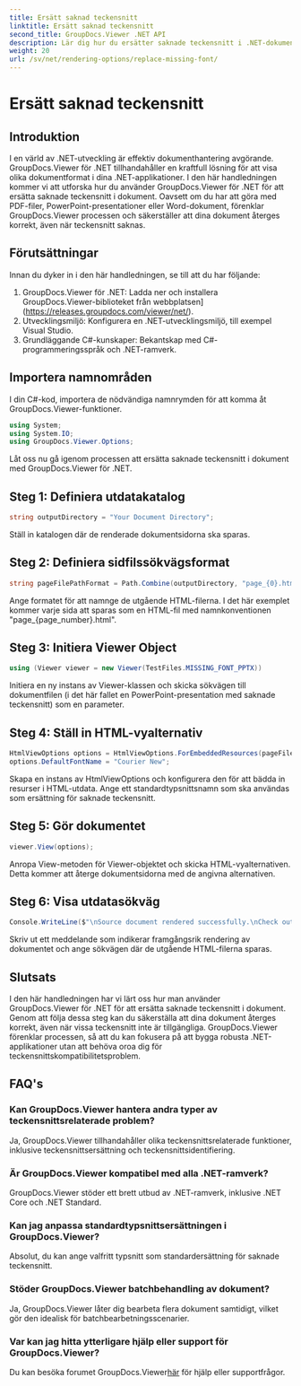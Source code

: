 ```yaml
---
title: Ersätt saknad teckensnitt
linktitle: Ersätt saknad teckensnitt
second_title: GroupDocs.Viewer .NET API
description: Lär dig hur du ersätter saknade teckensnitt i .NET-dokument utan ansträngning med GroupDocs.Viewer. Säkerställ korrekt rendering med enkla steg.
weight: 20
url: /sv/net/rendering-options/replace-missing-font/
---
```


# Ersätt saknad teckensnitt

## Introduktion
I en värld av .NET-utveckling är effektiv dokumenthantering avgörande. GroupDocs.Viewer för .NET tillhandahåller en kraftfull lösning för att visa olika dokumentformat i dina .NET-applikationer. I den här handledningen kommer vi att utforska hur du använder GroupDocs.Viewer för .NET för att ersätta saknade teckensnitt i dokument. Oavsett om du har att göra med PDF-filer, PowerPoint-presentationer eller Word-dokument, förenklar GroupDocs.Viewer processen och säkerställer att dina dokument återges korrekt, även när teckensnitt saknas.
## Förutsättningar
Innan du dyker in i den här handledningen, se till att du har följande:
1. GroupDocs.Viewer för .NET: Ladda ner och installera GroupDocs.Viewer-biblioteket från webbplatsen](https://releases.groupdocs.com/viewer/net/).
2. Utvecklingsmiljö: Konfigurera en .NET-utvecklingsmiljö, till exempel Visual Studio.
3. Grundläggande C#-kunskaper: Bekantskap med C#-programmeringsspråk och .NET-ramverk.

## Importera namnområden
I din C#-kod, importera de nödvändiga namnrymden för att komma åt GroupDocs.Viewer-funktioner.

```csharp
using System;
using System.IO;
using GroupDocs.Viewer.Options;
```

Låt oss nu gå igenom processen att ersätta saknade teckensnitt i dokument med GroupDocs.Viewer för .NET.
## Steg 1: Definiera utdatakatalog
```csharp
string outputDirectory = "Your Document Directory";
```
Ställ in katalogen där de renderade dokumentsidorna ska sparas.
## Steg 2: Definiera sidfilssökvägsformat
```csharp
string pageFilePathFormat = Path.Combine(outputDirectory, "page_{0}.html");
```
Ange formatet för att namnge de utgående HTML-filerna. I det här exemplet kommer varje sida att sparas som en HTML-fil med namnkonventionen "page_{page_number}.html".
## Steg 3: Initiera Viewer Object
```csharp
using (Viewer viewer = new Viewer(TestFiles.MISSING_FONT_PPTX))
```
Initiera en ny instans av Viewer-klassen och skicka sökvägen till dokumentfilen (i det här fallet en PowerPoint-presentation med saknade teckensnitt) som en parameter.
## Steg 4: Ställ in HTML-vyalternativ
```csharp
HtmlViewOptions options = HtmlViewOptions.ForEmbeddedResources(pageFilePathFormat);
options.DefaultFontName = "Courier New";
```
Skapa en instans av HtmlViewOptions och konfigurera den för att bädda in resurser i HTML-utdata. Ange ett standardtypsnittsnamn som ska användas som ersättning för saknade teckensnitt.
## Steg 5: Gör dokumentet
```csharp
viewer.View(options);
```
Anropa View-metoden för Viewer-objektet och skicka HTML-vyalternativen. Detta kommer att återge dokumentsidorna med de angivna alternativen.
## Steg 6: Visa utdatasökväg
```csharp
Console.WriteLine($"\nSource document rendered successfully.\nCheck output in {outputDirectory}.");
```
Skriv ut ett meddelande som indikerar framgångsrik rendering av dokumentet och ange sökvägen där de utgående HTML-filerna sparas.

## Slutsats
I den här handledningen har vi lärt oss hur man använder GroupDocs.Viewer för .NET för att ersätta saknade teckensnitt i dokument. Genom att följa dessa steg kan du säkerställa att dina dokument återges korrekt, även när vissa teckensnitt inte är tillgängliga. GroupDocs.Viewer förenklar processen, så att du kan fokusera på att bygga robusta .NET-applikationer utan att behöva oroa dig för teckensnittskompatibilitetsproblem.
## FAQ's
### Kan GroupDocs.Viewer hantera andra typer av teckensnittsrelaterade problem?
Ja, GroupDocs.Viewer tillhandahåller olika teckensnittsrelaterade funktioner, inklusive teckensnittsersättning och teckensnittsidentifiering.
### Är GroupDocs.Viewer kompatibel med alla .NET-ramverk?
GroupDocs.Viewer stöder ett brett utbud av .NET-ramverk, inklusive .NET Core och .NET Standard.
### Kan jag anpassa standardtypsnittsersättningen i GroupDocs.Viewer?
Absolut, du kan ange valfritt typsnitt som standardersättning för saknade teckensnitt.
### Stöder GroupDocs.Viewer batchbehandling av dokument?
Ja, GroupDocs.Viewer låter dig bearbeta flera dokument samtidigt, vilket gör den idealisk för batchbearbetningsscenarier.
### Var kan jag hitta ytterligare hjälp eller support för GroupDocs.Viewer?
 Du kan besöka forumet GroupDocs.Viewer[här](https://forum.groupdocs.com/c/viewer/9) för hjälp eller supportfrågor.